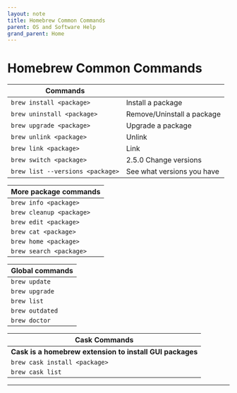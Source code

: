 ```yaml
---
layout: note
title: Homebrew Common Commands
parent: OS and Software Help
grand_parent: Home
---
```


# Homebrew Common Commands

| Commands                         |                            |
| -------------------------------- | -------------------------- |
| `brew install <package>`         | Install a package          |
| `brew uninstall <package>`       | Remove/Uninstall a package |
| `brew upgrade <package>`         | Upgrade a package          |
| `brew unlink <package>`          | Unlink                     |
| `brew link <package>`            | Link                       |
| `brew switch <package>`          | 2.5.0 Change versions      |
| `brew list --versions <package>` | See what versions you have |

| More package commands    |
| ------------------------ |
| `brew info <package>`    | List versions, caveats, etc |
| `brew cleanup <package>` | Remove old versions |
| `brew edit <package>`    | Edit this formula |
| `brew cat <package>`     | Print this formula |
| `brew home <package>`    | Open homepage |
| `brew search <package>`  | Search for formulas |

| Global commands |
| --------------- |
| `brew update`   | Update brew and cask |
| `brew upgrade`  | Upgrade all packages |
| `brew list`     | List installed |
| `brew outdated` | What’s due for upgrades? |
| `brew doctor`   | Diagnose brew issues |

| Cask Commands                                            |
| -------------------------------------------------------- |
| **Cask is a homebrew extension to install GUI packages** |
| `brew cask install <package>`                            | Install the cask packages |
| `brew cask list`                                         | List installed applications |

---
